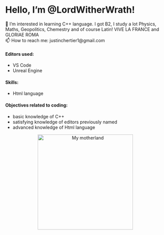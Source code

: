   <html>

<body>

<head>
<h1> Hello, I’m @LordWitherWrath!</h1>
  👀 I’m interested in learning C++ language. 
  I got B2, I study a lot Physics, Maths, Geopolitics, Chemestry and of course Latin! 
  VIVE LA FRANCE and GLORIAE ROMA
</head>
<br>
<head>
 📫 How to reach me: justinchertier1@gmail.com 
</head>
<br>
<head>
  <h4>Editors used:</h4>
<ul>
<li> VS Code </li>
<li> Unreal Engine </li>
</ul>
</head>

<head>
  <h4>Skills:</h4>
  <ul>
  <li>Html language</li>
  </ul>
</head>

<head>
<h4>Objectives related to coding:</h4>
<ul>
<li>basic knowledge of C++</li>
<li>satisfying knowledge of editors previously named</li>
<li>advanced knowledge of Html language
</ul>
</head>

<p align="center"> <img scr="https://images-ext-2.discordapp.net/external/7G35VXKyXwpTPXpf7FwU2wEdeAzueQq6elGwvcMQfkM/https/media.tenor.com/qOkNTvrChHUAAAPo/fleurdelise.mp4" height="300" width="300" alt="My motherland" />
 
</body

<!---
LordWitherRatio/LordWitherRatio is a ✨ special ✨ repository because its `README.md` (this file) appears on your GitHub profile.
You can click the Preview link to take a look at your changes.
--->

